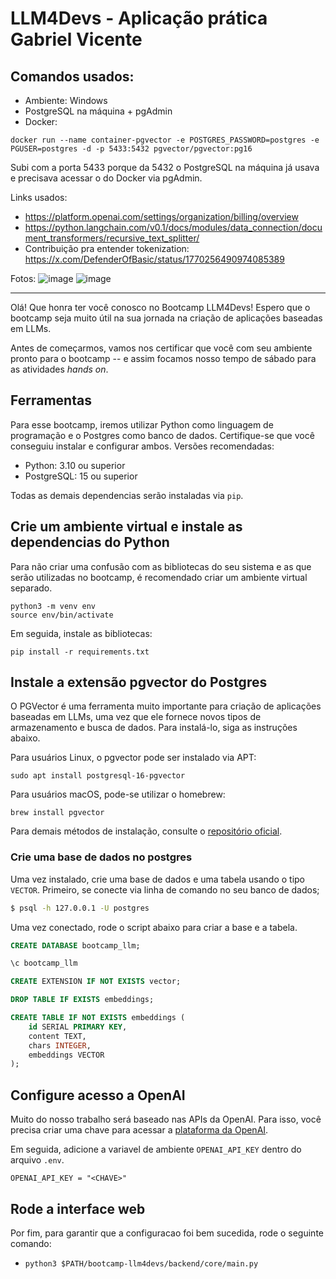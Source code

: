 # LLM4Devs - Aplicação prática Gabriel Vicente


## Comandos usados:
- Ambiente: Windows
- PostgreSQL na máquina + pgAdmin
- Docker:
```
docker run --name container-pgvector -e POSTGRES_PASSWORD=postgres -e PGUSER=postgres -d -p 5433:5432 pgvector/pgvector:pg16
```
Subi com a porta 5433 porque da 5432 o PostgreSQL na máquina já usava e precisava acessar o do Docker via pgAdmin.

Links usados:
- https://platform.openai.com/settings/organization/billing/overview
- https://python.langchain.com/v0.1/docs/modules/data_connection/document_transformers/recursive_text_splitter/
- Contribuição pra entender tokenization: https://x.com/DefenderOfBasic/status/1770256490974085389

Fotos:
![image](https://github.com/gvms23/bootcamp-llm4devs/assets/24459642/6573f5d7-a708-4b3b-85ca-09e535177fb7)
![image](https://github.com/gvms23/bootcamp-llm4devs/assets/24459642/1f4127de-8fc2-49c4-8312-2356e48c8763)

-------------------------------

Olá! Que honra ter você conosco no Bootcamp LLM4Devs! Espero que o bootcamp seja muito útil na sua jornada na criação de aplicações baseadas em LLMs.

Antes de começarmos, vamos nos certificar que você com seu ambiente pronto para o bootcamp -- e assim focamos nosso tempo de sábado para as atividades *hands on*.

## Ferramentas

Para esse bootcamp, iremos utilizar Python como linguagem de programação e o Postgres como banco de dados. Certifique-se que você conseguiu instalar e configurar ambos. Versões recomendadas:

- Python: 3.10 ou superior
- PostgreSQL: 15 ou superior

Todas as demais dependencias serão instaladas via `pip`.

## Crie um ambiente virtual e instale as dependencias do Python

Para não criar uma confusão com as bibliotecas do seu sistema e as que serão utilizadas no bootcamp, é recomendado criar um ambiente virtual separado.

```
python3 -m venv env
source env/bin/activate
```

Em seguida, instale as bibliotecas: 

```
pip install -r requirements.txt
```

## Instale a extensão pgvector do Postgres

O PGVector é uma ferramenta muito importante para criação de aplicações baseadas em LLMs, uma vez que ele fornece novos tipos de armazenamento e busca de dados. Para instalá-lo, siga as instruções abaixo.

Para usuários Linux, o pgvector pode ser instalado via APT:

```
sudo apt install postgresql-16-pgvector
```

Para usuários macOS, pode-se utilizar o homebrew: 

```
brew install pgvector
```

Para demais métodos de instalação, consulte o [repositório oficial](https://github.com/pgvector/pgvector).

### Crie uma base de dados no postgres

Uma vez instalado, crie uma base de dados e uma tabela usando o tipo `VECTOR`. Primeiro, se conecte via linha de comando no seu banco de dados;


```bash
$ psql -h 127.0.0.1 -U postgres
```

Uma vez conectado, rode o script abaixo para criar a base e a tabela.


```sql 
CREATE DATABASE bootcamp_llm;

\c bootcamp_llm

CREATE EXTENSION IF NOT EXISTS vector;

DROP TABLE IF EXISTS embeddings;

CREATE TABLE IF NOT EXISTS embeddings (
    id SERIAL PRIMARY KEY,
    content TEXT,
    chars INTEGER,
    embeddings VECTOR
);
```

## Configure acesso a OpenAI

Muito do nosso trabalho será baseado nas APIs da OpenAI. Para isso, você precisa criar uma chave para acessar a [plataforma da OpenAI](https://platform.openai.com/). 

Em seguida, adicione a variavel de ambiente `OPENAI_API_KEY` dentro do arquivo `.env`.

```
OPENAI_API_KEY = "<CHAVE>"
```

## Rode a interface web

Por fim, para garantir que a configuracao foi bem sucedida, rode o seguinte comando:

- `python3 $PATH/bootcamp-llm4devs/backend/core/main.py`

